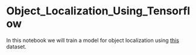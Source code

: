 # Object_Localization_Using_Tensorflow
In this notebook we will train a model for object localization using [this](https://www.kaggle.com/datasets/mbkinaci/image-localization-dataset) dataset.

